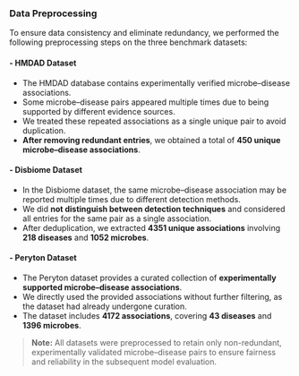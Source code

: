### Data Preprocessing

To ensure data consistency and eliminate redundancy, we performed the following preprocessing steps on the three benchmark datasets:

#### - HMDAD Dataset
- The HMDAD database contains experimentally verified microbe–disease associations.
- Some microbe–disease pairs appeared multiple times due to being supported by different evidence sources.
- We treated these repeated associations as a single unique pair to avoid duplication.
- **After removing redundant entries**, we obtained a total of **450 unique microbe–disease associations**.

#### - Disbiome Dataset
- In the Disbiome dataset, the same microbe–disease association may be reported multiple times due to different detection methods.
- We did **not distinguish between detection techniques** and considered all entries for the same pair as a single association.
- After deduplication, we extracted **4351 unique associations** involving **218 diseases** and **1052 microbes**.

#### - Peryton Dataset
- The Peryton dataset provides a curated collection of **experimentally supported microbe–disease associations**.
- We directly used the provided associations without further filtering, as the dataset had already undergone curation.
- The dataset includes **4172 associations**, covering **43 diseases** and **1396 microbes**.

> **Note:** All datasets were preprocessed to retain only non-redundant, experimentally validated microbe–disease pairs to ensure fairness and reliability in the subsequent model evaluation.